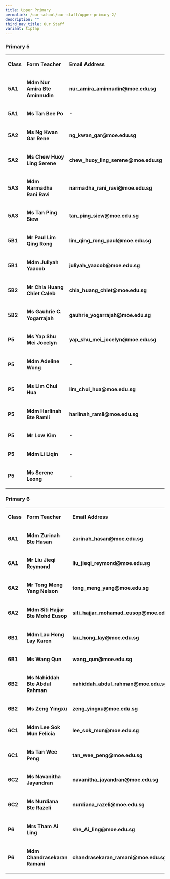 ```yaml
---
title: Upper Primary
permalink: /our-school/our-staff/upper-primary-2/
description: ""
third_nav_title: Our Staff
variant: tiptap
---
```

<h3><strong>Primary 5</strong></h3><table><tbody><tr><td rowspan="1" colspan="1"><p><strong>Class</strong></p></td><td rowspan="1" colspan="1"><p><strong>Form Teacher</strong></p></td><td rowspan="1" colspan="1"><p><strong>Email Address</strong></p></td></tr><tr><td rowspan="1" colspan="1"><p><strong>5A1</strong></p></td><td rowspan="1" colspan="1"><p><strong>Mdm Nur Amira Bte Aminnudin</strong></p></td><td rowspan="1" colspan="1"><p><strong>nur_amira_aminnudin@moe.edu.sg</strong></p></td></tr><tr><td rowspan="1" colspan="1"><p><strong>5A1</strong></p></td><td rowspan="1" colspan="1"><p><strong>Ms Tan Bee Po</strong></p></td><td rowspan="1" colspan="1"><p><strong>-</strong></p></td></tr><tr><td rowspan="1" colspan="1"><p><strong>5A2</strong></p></td><td rowspan="1" colspan="1"><p><strong>Ms Ng Kwan Gar Rene</strong></p></td><td rowspan="1" colspan="1"><p><strong>ng_kwan_gar@moe.edu.sg</strong></p></td></tr><tr><td rowspan="1" colspan="1"><p><strong>5A2</strong></p></td><td rowspan="1" colspan="1"><p><strong>Ms Chew Huoy Ling Serene</strong></p></td><td rowspan="1" colspan="1"><p><strong>chew_huoy_ling_serene@moe.edu.sg</strong></p></td></tr><tr><td rowspan="1" colspan="1"><p><strong>5A3</strong></p></td><td rowspan="1" colspan="1"><p><strong>Mdm Narmadha Rani Ravi</strong></p></td><td rowspan="1" colspan="1"><p><strong>narmadha_rani_ravi@moe.edu.sg</strong></p></td></tr><tr><td rowspan="1" colspan="1"><p><strong>5A3</strong></p></td><td rowspan="1" colspan="1"><p><strong>Ms Tan Ping Siew</strong></p></td><td rowspan="1" colspan="1"><p><strong>tan_ping_siew@moe.edu.sg</strong></p></td></tr><tr><td rowspan="1" colspan="1"><p><strong>5B1</strong></p></td><td rowspan="1" colspan="1"><p><strong>Mr Paul Lim Qing Rong</strong></p></td><td rowspan="1" colspan="1"><p><strong>lim_qing_rong_paul@moe.edu.sg</strong></p></td></tr><tr><td rowspan="1" colspan="1"><p><strong>5B1</strong></p></td><td rowspan="1" colspan="1"><p><strong>Mdm Juliyah Yaacob</strong></p></td><td rowspan="1" colspan="1"><p><strong>juliyah_yaacob@moe.edu.sg</strong></p></td></tr><tr><td rowspan="1" colspan="1"><p><strong>5B2</strong></p></td><td rowspan="1" colspan="1"><p><strong>Mr Chia Huang Chiet Caleb</strong></p></td><td rowspan="1" colspan="1"><p><strong>chia_huang_chiet@moe.edu.sg</strong></p></td></tr><tr><td rowspan="1" colspan="1"><p><strong>5B2</strong></p></td><td rowspan="1" colspan="1"><p><strong>Ms Gauhrie C. Yogarrajah</strong></p></td><td rowspan="1" colspan="1"><p><strong>gauhrie_yogarrajah@moe.edu.sg</strong></p></td></tr><tr><td rowspan="1" colspan="1"><p><strong>P5</strong></p></td><td rowspan="1" colspan="1"><p><strong>Ms Yap Shu Mei Jocelyn</strong></p></td><td rowspan="1" colspan="1"><p><strong>yap_shu_mei_jocelyn@moe.edu.sg</strong></p></td></tr><tr><td rowspan="1" colspan="1"><p><strong>P5</strong></p></td><td rowspan="1" colspan="1"><p><strong>Mdm Adeline Wong</strong></p></td><td rowspan="1" colspan="1"><p><strong>-</strong></p></td></tr><tr><td rowspan="1" colspan="1"><p><strong>P5</strong></p></td><td rowspan="1" colspan="1"><p><strong>Ms Lim Chui Hua</strong></p></td><td rowspan="1" colspan="1"><p><strong>lim_chui_hua@moe.edu.sg</strong></p></td></tr><tr><td rowspan="1" colspan="1"><p><strong>P5</strong></p></td><td rowspan="1" colspan="1"><p><strong>Mdm Harlinah Bte Ramli</strong></p></td><td rowspan="1" colspan="1"><p><strong>harlinah_ramli@moe.edu.sg</strong></p></td></tr><tr><td rowspan="1" colspan="1"><p><strong>P5</strong></p></td><td rowspan="1" colspan="1"><p><strong>Mr Low Kim</strong></p></td><td rowspan="1" colspan="1"><p><strong>-</strong></p></td></tr><tr><td rowspan="1" colspan="1"><p><strong>P5</strong></p></td><td rowspan="1" colspan="1"><p><strong>Mdm Li Liqin</strong></p></td><td rowspan="1" colspan="1"><p><strong>-</strong></p></td></tr><tr><td rowspan="1" colspan="1"><p><strong>P5</strong></p></td><td rowspan="1" colspan="1"><p><strong>Ms Serene Leong</strong></p></td><td rowspan="1" colspan="1"><p><strong>-</strong></p></td></tr></tbody></table><h3><strong>Primary 6</strong></h3><table><tbody><tr><td rowspan="1" colspan="1"><p><strong>Class</strong></p></td><td rowspan="1" colspan="1"><p><strong>Form Teacher</strong></p></td><td rowspan="1" colspan="1"><p><strong>Email Address</strong></p></td></tr><tr><td rowspan="1" colspan="1"><p><strong>6A1</strong></p></td><td rowspan="1" colspan="1"><p><strong>Mdm Zurinah Bte Hasan</strong></p></td><td rowspan="1" colspan="1"><p><strong>zurinah_hasan@moe.edu.sg</strong></p></td></tr><tr><td rowspan="1" colspan="1"><p><strong>6A1</strong></p></td><td rowspan="1" colspan="1"><p><strong>Mr Liu Jieqi Reymond</strong></p></td><td rowspan="1" colspan="1"><p><strong>liu_jieqi_reymond@moe.edu.sg</strong></p></td></tr><tr><td rowspan="1" colspan="1"><p><strong>6A2</strong></p></td><td rowspan="1" colspan="1"><p><strong>Mr Tong Meng Yang Nelson</strong></p></td><td rowspan="1" colspan="1"><p><strong>tong_meng_yang@moe.edu.sg</strong></p></td></tr><tr><td rowspan="1" colspan="1"><p><strong>6A2</strong></p></td><td rowspan="1" colspan="1"><p><strong>Mdm Siti Hajjar Bte Mohd Eusop</strong></p></td><td rowspan="1" colspan="1"><p><strong>siti_hajjar_mohamad_eusop@moe.edu.sg</strong></p></td></tr><tr><td rowspan="1" colspan="1"><p><strong>6B1</strong></p></td><td rowspan="1" colspan="1"><p><strong>Mdm Lau Hong Lay Karen</strong></p></td><td rowspan="1" colspan="1"><p><strong>lau_hong_lay@moe.edu.sg</strong></p></td></tr><tr><td rowspan="1" colspan="1"><p><strong>6B1</strong></p></td><td rowspan="1" colspan="1"><p><strong>Ms Wang Qun</strong></p></td><td rowspan="1" colspan="1"><p><strong>wang_qun@moe.edu.sg</strong></p></td></tr><tr><td rowspan="1" colspan="1"><p><strong>6B2</strong></p></td><td rowspan="1" colspan="1"><p><strong>Ms Nahiddah Bte Abdul Rahman</strong></p></td><td rowspan="1" colspan="1"><p><strong>nahiddah_abdul_rahman@moe.edu.sg</strong></p></td></tr><tr><td rowspan="1" colspan="1"><p><strong>6B2</strong></p></td><td rowspan="1" colspan="1"><p><strong>Ms Zeng Yingxu</strong></p></td><td rowspan="1" colspan="1"><p><strong>zeng_yingxu@moe.edu.sg</strong></p></td></tr><tr><td rowspan="1" colspan="1"><p><strong>6C1</strong></p></td><td rowspan="1" colspan="1"><p><strong>Mdm Lee Sok Mun Felicia</strong></p></td><td rowspan="1" colspan="1"><p><strong>lee_sok_mun@moe.edu.sg</strong></p></td></tr><tr><td rowspan="1" colspan="1"><p><strong>6C1</strong></p></td><td rowspan="1" colspan="1"><p><strong>Ms Tan Wee Peng</strong></p></td><td rowspan="1" colspan="1"><p><strong>tan_wee_peng@moe.edu.sg</strong></p></td></tr><tr><td rowspan="1" colspan="1"><p><strong>6C2</strong></p></td><td rowspan="1" colspan="1"><p><strong>Ms Navanitha Jayandran</strong></p></td><td rowspan="1" colspan="1"><p><strong>navanitha_jayandran@moe.edu.sg</strong></p></td></tr><tr><td rowspan="1" colspan="1"><p><strong>6C2</strong></p></td><td rowspan="1" colspan="1"><p><strong>Ms Nurdiana Bte Razeli</strong></p></td><td rowspan="1" colspan="1"><p><strong>nurdiana_razeli@moe.edu.sg</strong></p></td></tr><tr><td rowspan="1" colspan="1"><p><strong>P6</strong></p></td><td rowspan="1" colspan="1"><p><strong>Mrs Tham Ai Ling</strong></p></td><td rowspan="1" colspan="1"><p><strong>she_Ai_ling@moe.edu.sg</strong></p></td></tr><tr><td rowspan="1" colspan="1"><p><strong>P6</strong></p></td><td rowspan="1" colspan="1"><p><strong>Mdm Chandrasekaran Ramani</strong></p></td><td rowspan="1" colspan="1"><p><strong>chandrasekaran_ramani@moe.edu.sg</strong></p></td></tr></tbody></table><p></p>
